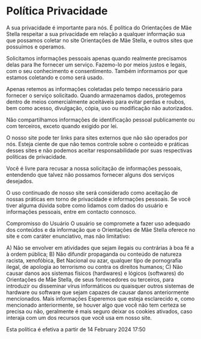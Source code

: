 # Política Privacidade
A sua privacidade é importante para nós. É política do Orientações de Mãe Stella respeitar a sua privacidade em relação a qualquer informação sua que possamos coletar no site Orientações de Mãe Stella, e outros sites que possuímos e operamos.

Solicitamos informações pessoais apenas quando realmente precisamos delas para lhe fornecer um serviço. Fazemo-lo por meios justos e legais, com o seu conhecimento e consentimento. Também informamos por que estamos coletando e como será usado.

Apenas retemos as informações coletadas pelo tempo necessário para fornecer o serviço solicitado. Quando armazenamos dados, protegemos dentro de meios comercialmente aceitáveis ​​para evitar perdas e roubos, bem como acesso, divulgação, cópia, uso ou modificação não autorizados.

Não compartilhamos informações de identificação pessoal publicamente ou com terceiros, exceto quando exigido por lei.

O nosso site pode ter links para sites externos que não são operados por nós. Esteja ciente de que não temos controle sobre o conteúdo e práticas desses sites e não podemos aceitar responsabilidade por suas respectivas políticas de privacidade.

Você é livre para recusar a nossa solicitação de informações pessoais, entendendo que talvez não possamos fornecer alguns dos serviços desejados.

O uso continuado de nosso site será considerado como aceitação de nossas práticas em torno de privacidade e informações pessoais. Se você tiver alguma dúvida sobre como lidamos com dados do usuário e informações pessoais, entre em contacto connosco.


Compromisso do Usuário
O usuário se compromete a fazer uso adequado dos conteúdos e da informação que o Orientações de Mãe Stella oferece no site e com caráter enunciativo, mas não limitativo:

A) Não se envolver em atividades que sejam ilegais ou contrárias à boa fé a à ordem pública;
B) Não difundir propaganda ou conteúdo de natureza racista, xenofóbica, Bet Nacional ou azar, qualquer tipo de pornografia ilegal, de apologia ao terrorismo ou contra os direitos humanos;
C) Não causar danos aos sistemas físicos (hardwares) e lógicos (softwares) do Orientações de Mãe Stella, de seus fornecedores ou terceiros, para introduzir ou disseminar vírus informáticos ou quaisquer outros sistemas de hardware ou software que sejam capazes de causar danos anteriormente mencionados.
Mais informações
Esperemos que esteja esclarecido e, como mencionado anteriormente, se houver algo que você não tem certeza se precisa ou não, geralmente é mais seguro deixar os cookies ativados, caso interaja com um dos recursos que você usa em nosso site.

Esta política é efetiva a partir de 14 February 2024 17:50
